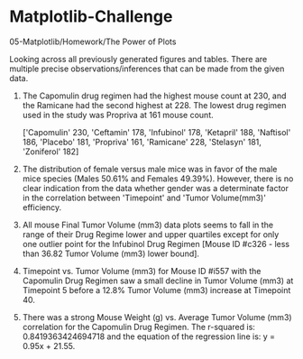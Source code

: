 # Matplotlib-Challenge
05-Matplotlib/Homework/The Power of Plots

Looking across all previously generated figures and tables. There are multiple precise observations/inferences that can be made from the given data. 

1. The Capomulin drug regimen had the highest mouse count at 230, and the Ramicane had the second highest at 228. The lowest drug regimen used in the study was Propriva at 161 mouse count. 

    ['Capomulin' 230, 'Ceftamin' 178, 'Infubinol' 178, 'Ketapril' 188, 'Naftisol' 186, 'Placebo' 181, 'Propriva' 161, 'Ramicane' 228, 'Stelasyn' 181, 'Zoniferol' 182]


2. The distribution of female versus male mice was in favor of the male mice species (Males 50.61% and Females 49.39%). However, there is no clear indication from the data whether gender was a determinate factor in the correlation between 'Timepoint' and 'Tumor Volume(mm3)' efficiency. 

3. All mouse Final Tumor Volume (mm3) data plots seems to fall in the range of their Drug Regime lower and upper quartiles except for only one outlier point for the Infubinol Drug Regimen [Mouse ID #c326 - less than 36.82 Tumor Volume (mm3) lower bound]. 

4. Timepoint vs. Tumor Volume (mm3) for Mouse ID #i557 with the Capomulin Drug Regimen saw a small decline in Tumor Volume (mm3) at Timepoint 5 before a 12.8% Tumor Volume (mm3) increase at Timepoint 40. 

5. There was a strong Mouse Weight (g) vs. Average Tumor Volume (mm3) correlation for the Capomulin Drug Regimen. The r-squared is: 0.8419363424694718 and the equation of the regression line is: y = 0.95x + 21.55. 